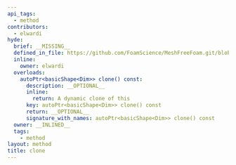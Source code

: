 ```yaml
---
api_tags:
  - method
contributors:
  - elwardi
hyde:
  brief: __MISSING__
  defined_in_file: https://github.com/FoamScience/MeshFreeFoam.git/blob/master/src/meshfree/shapes/basicShape/basicShape.H
  inline:
    owner: elwardi
  overloads:
    autoPtr<basicShape<Dim>> clone() const:
      description: __OPTIONAL__
      inline:
        return: A dynamic clone of this
      key: autoPtr<basicShape<Dim>> clone() const
      return: __OPTIONAL__
      signature_with_names: autoPtr<basicShape<Dim>> clone() const
  owner: __INLINED__
  tags:
    - method
layout: method
title: clone
---
```

